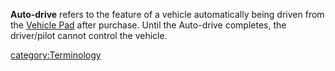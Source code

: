 **Auto-drive** refers to the feature of a vehicle automatically being
driven from the [Vehicle Pad](Vehicle_Terminal "wikilink") after
purchase. Until the Auto-drive completes, the driver/pilot cannot
control the vehicle.

[category:Terminology](category:Terminology "wikilink")